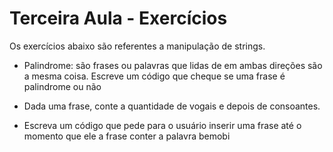 # Terceira Aula - Exercícios

Os exercícios abaixo são referentes a manipulação de strings. 

* Palindrome: são frases ou palavras que lidas de em ambas direções são a mesma coisa.  Escreve um código que cheque se uma frase é palindrome ou não 

* Dada uma frase, conte a quantidade de vogais e depois de consoantes.

* Escreva um código que pede para o usuário inserir uma frase até o momento que ele a frase conter a palavra bemobi

